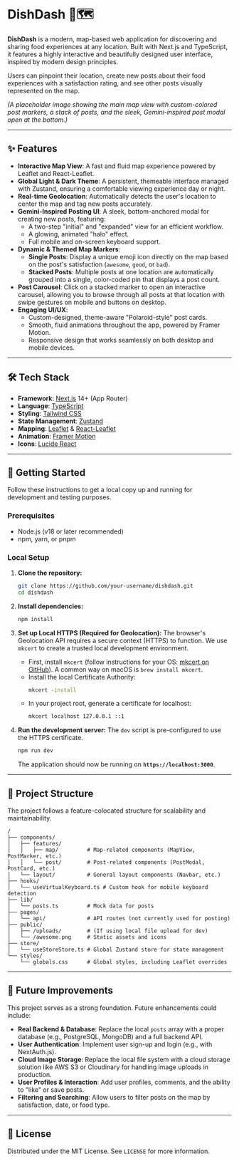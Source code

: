 # DishDash 🍔🗺️

**DishDash** is a modern, map-based web application for discovering and sharing food experiences at any location. Built with Next.js and TypeScript, it features a highly interactive and beautifully designed user interface, inspired by modern design principles.

Users can pinpoint their location, create new posts about their food experiences with a satisfaction rating, and see other posts visually represented on the map.

_(A placeholder image showing the main map view with custom-colored post markers, a stack of posts, and the sleek, Gemini-inspired post modal open at the bottom.)_

---

## ✨ Features

- **Interactive Map View**: A fast and fluid map experience powered by Leaflet and React-Leaflet.
- **Global Light & Dark Theme**: A persistent, themeable interface managed with Zustand, ensuring a comfortable viewing experience day or night.
- **Real-time Geolocation**: Automatically detects the user's location to center the map and tag new posts accurately.
- **Gemini-Inspired Posting UI**: A sleek, bottom-anchored modal for creating new posts, featuring:
  - A two-step "initial" and "expanded" view for an efficient workflow.
  - A glowing, animated "halo" effect.
  - Full mobile and on-screen keyboard support.
- **Dynamic & Themed Map Markers**:
  - **Single Posts**: Display a unique emoji icon directly on the map based on the post's satisfaction (`awesome`, `good`, or `bad`).
  - **Stacked Posts**: Multiple posts at one location are automatically grouped into a single, color-coded pin that displays a post count.
- **Post Carousel**: Click on a stacked marker to open an interactive carousel, allowing you to browse through all posts at that location with swipe gestures on mobile and buttons on desktop.
- **Engaging UI/UX**:
  - Custom-designed, theme-aware "Polaroid-style" post cards.
  - Smooth, fluid animations throughout the app, powered by Framer Motion.
  - Responsive design that works seamlessly on both desktop and mobile devices.

---

## 🛠️ Tech Stack

- **Framework**: [Next.js](https://nextjs.org/) 14+ (App Router)
- **Language**: [TypeScript](https://www.typescriptlang.org/)
- **Styling**: [Tailwind CSS](https://tailwindcss.com/)
- **State Management**: [Zustand](https://github.com/pmndrs/zustand)
- **Mapping**: [Leaflet](https://leafletjs.com/) & [React-Leaflet](https://react-leaflet.js.org/)
- **Animation**: [Framer Motion](https://www.framer.com/motion/)
- **Icons**: [Lucide React](https://lucide.dev/)

---

## 🚀 Getting Started

Follow these instructions to get a local copy up and running for development and testing purposes.

### Prerequisites

- Node.js (v18 or later recommended)
- npm, yarn, or pnpm

### Local Setup

1.  **Clone the repository:**

    ```bash
    git clone https://github.com/your-username/dishdash.git
    cd dishdash
    ```

2.  **Install dependencies:**

    ```bash
    npm install
    ```

3.  **Set up Local HTTPS (Required for Geolocation):**
    The browser's Geolocation API requires a secure context (HTTPS) to function. We use `mkcert` to create a trusted local development environment.

    - First, install `mkcert` (follow instructions for your OS: [mkcert on GitHub](https://github.com/FiloSottile/mkcert)). A common way on macOS is `brew install mkcert`.
    - Install the local Certificate Authority:
      ```bash
      mkcert -install
      ```
    - In your project root, generate a certificate for localhost:
      ```bash
      mkcert localhost 127.0.0.1 ::1
      ```

4.  **Run the development server:**
    The `dev` script is pre-configured to use the HTTPS certificate.

    ```bash
    npm run dev
    ```

    The application should now be running on **`https://localhost:3000`**.

---

## 📁 Project Structure

The project follows a feature-colocated structure for scalability and maintainability.

```
/
├── components/
│   ├── features/
│   │   ├── map/         # Map-related components (MapView, PostMarker, etc.)
│   │   └── post/        # Post-related components (PostModal, PostCard, etc.)
│   └── layout/          # General layout components (Navbar, etc.)
├── hooks/
│   └── useVirtualKeyboard.ts # Custom hook for mobile keyboard detection
├── lib/
│   └── posts.ts         # Mock data for posts
├── pages/
│   └── api/             # API routes (not currently used for posting)
├── public/
│   ├── /uploads/        # (If using local file upload for dev)
│   └── /awesome.png     # Static assets and icons
├── store/
│   └── useStoreStore.ts # Global Zustand store for state management
└── styles/
    └── globals.css      # Global styles, including Leaflet overrides
```

---

## 🌱 Future Improvements

This project serves as a strong foundation. Future enhancements could include:

- **Real Backend & Database**: Replace the local `posts` array with a proper database (e.g., PostgreSQL, MongoDB) and a full backend API.
- **User Authentication**: Implement user sign-up and login (e.g., with NextAuth.js).
- **Cloud Image Storage**: Replace the local file system with a cloud storage solution like AWS S3 or Cloudinary for handling image uploads in production.
- **User Profiles & Interaction**: Add user profiles, comments, and the ability to "like" or save posts.
- **Filtering and Searching**: Allow users to filter posts on the map by satisfaction, date, or food type.

---

## 📄 License

Distributed under the MIT License. See `LICENSE` for more information.
